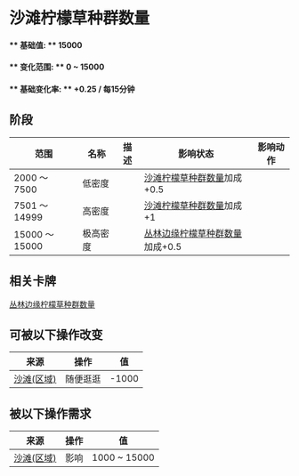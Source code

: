 # 沙滩柠檬草种群数量  
#### ** 基础值: ** 15000   
#### ** 变化范围: ** 0 ~ 15000  
#### ** 基础变化率: ** +0.25 / 每15分钟  
## 阶段  
范围  |  名称  |  描述  |  影响状态  |  影响动作  
----  |  ----  |  ----  |  ----  |  ----  
2000 ～ 7500  |  低密度  |    |  [沙滩柠檬草种群数量](LemonGrass_BeachPop.md)加成+0.5  |    
7501 ～ 14999  |  高密度  |    |  [沙滩柠檬草种群数量](LemonGrass_BeachPop.md)加成+1  |    
15000 ～ 15000  |  极高密度  |    |  [丛林边缘柠檬草种群数量](LemonGrass_OutskirtsPop.md)加成+0.5  |    
## 相关卡牌  
[丛林边缘柠檬草种群数量](LemonGrass_OutskirtsPop.md)  
## 可被以下操作改变  
来源  |  操作  |  值  
----  |  ----  |  ----  
[沙滩(区域)](Beach.md)  |  随便逛逛  |  -1000  
## 被以下操作需求  
来源  |  操作  |  值  
----  |  ----  |  ----  
[沙滩(区域)](Beach.md)  |  影响  |  1000 ~ 15000  
